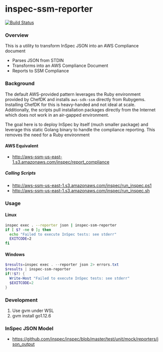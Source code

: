 # inspec-ssm-reporter

[![Build Status](https://travis-ci.org/bdwyertech/chef-wildfly.svg)](https://travis-ci.org/bdwyertech/chef-wildfly)

###  Overview
This is a utility to transform InSpec JSON into an AWS Compliance document

* Parses JSON from STDIN
* Transforms into an AWS Compliance Document
* Reports to SSM Compliance

### Background
The default AWS-provided pattern leverages the Ruby environment provided by ChefDK and installs `aws-sdk-ssm` directly from Rubygems.  Installing ChefDK for this is heavy-handed and not ideal at scale.  Additionally, the scripts pull installation packages directly from the Internet which does not work in an air-gapped environment.

The goal here is to deploy InSpec by itself (much smaller package) and leverage this static Golang binary to handle the compliance reporting.  This removes the need for a Ruby environment

#### AWS Equivalent
* http://aws-ssm-us-east-1.s3.amazonaws.com/inspec/report_compliance
##### Calling Scripts
* http://aws-ssm-us-east-1.s3.amazonaws.com/inspec/run_inspec.ps1
* http://aws-ssm-us-east-1.s3.amazonaws.com/inspec/run_inspec.sh

### Usage
#### Linux
```bash
inspec exec . --reporter json | inspec-ssm-reporter
if [ $? -ne 0 ]; then
  echo "Failed to execute InSpec tests: see stderr"
  EXITCODE=2
fi
```

#### Windows
```powershell
$results=inspec exec . --reporter json 2> errors.txt
$results | inspec-ssm-reporter
if(!$?) {
  Write-Host "Failed to execute InSpec tests: see stderr"
  $EXITCODE=2
}
```

### Development
1. Use gvm under WSL
2. gvm install go1.12.6

### InSpec JSON Model
* https://github.com/inspec/inspec/blob/master/test/unit/mock/reporters/json_output
